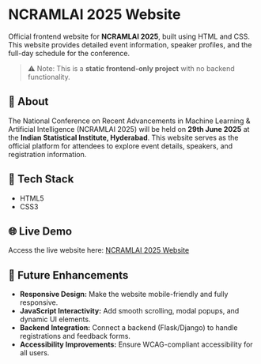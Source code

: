 # NCRAMLAI 2025 Website

Official frontend website for **NCRAMLAI 2025**, built using HTML and CSS.  
This website provides detailed event information, speaker profiles, and the full-day schedule for the conference.

> ⚠️ Note: This is a **static frontend-only project** with no backend functionality.

## 📄 About

The National Conference on Recent Advancements in Machine Learning & Artificial Intelligence (NCRAMLAI 2025) will be held on **29th June 2025** at the **Indian Statistical Institute, Hyderabad**. This website serves as the official platform for attendees to explore event details, speakers, and registration information.


## 🚀 Tech Stack

- HTML5
- CSS3

## 🌐 Live Demo

Access the live website here: [NCRAMLAI 2025 Website](https://AnanyaKota.github.io/ISI_NCRAMLAI-Website/)

## 🔮 Future Enhancements

- **Responsive Design:** Make the website mobile-friendly and fully responsive.  
- **JavaScript Interactivity:** Add smooth scrolling, modal popups, and dynamic UI elements.  
- **Backend Integration:** Connect a backend (Flask/Django) to handle registrations and feedback forms.  
- **Accessibility Improvements:** Ensure WCAG-compliant accessibility for all users.


